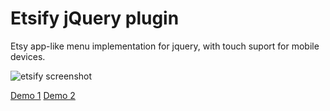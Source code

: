 # Etsify jQuery plugin

Etsy app-like menu implementation for jquery, with touch suport for mobile devices.

![etsify screenshot](http://bytecreators.com/etsify/screenshot.png)

[Demo 1](http://bytecreators.com/etsify/sample.html)
[Demo 2](http://bytecreators.com/etsify/sample2.html)
